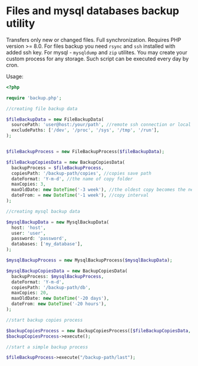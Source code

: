# Files and mysql databases backup utility

Transfers only new or changed files. Full synchronization.
Requires PHP version >= 8.0.
For files backup you need `rsync` and `ssh` installed with added ssh key. For mysql - `mysqldump` and `zip` utilites.
You may create your custom process for any storage.
Such script can be executed every day by cron.

Usage:
```php
<?php

require 'backup.php';

//creating file backup data

$fileBackupData = new FileBackupData(  
  sourcePath: 'user@host:/your/path', //remote ssh connection or local path
  excludePaths: ['/dev', '/proc', '/sys', '/tmp', '/run'],
);


$fileBackupProcess = new FileBackupProcess($fileBackupData);

$fileBackupCopiesData = new BackupCopiesData(
  backupProcess = $fileBackupProcess,
  copiesPath: '/backup-path/copies', //copies save path  
  dateFormat: 'Y-m-d', //the name of copy folder
  maxCopies: 3,
  maxOldDate: new DateTime('-3 week'), //the oldest copy becomes the newest
  dateFrom: = new DateTime('-1 week'), //copy interval
);

//creating mysql backup data

$mysqlBackupData = new MysqlBackupData(
  host: 'host',
  user: 'user',
  password: 'password',
  databases: ['my_database'],
);

$mysqlBackupProcess = new MysqlBackupProcess($mysqlBackupData);

$mysqlBackupCopiesData = new BackupCopiesData(
  backupProcess: $mysqlBackupProcess,
  dateFormat: 'Y-m-d',
  copiesPath: '/backup-path/db',
  maxCopies: 20,
  maxOldDate: new DateTime('-20 days'),
  dateFrom: new DateTime('-20 hours'),
);

//start backup copies process

$backupCopiesProcess = new BackupCopiesProcess([$fileBackupCopiesData, $mysqlBackupCopiesData]);
$backupCopiesProcess->execute();

//start a simple backup process

$fileBackupProcess->execute("/backup-path/last");
```
